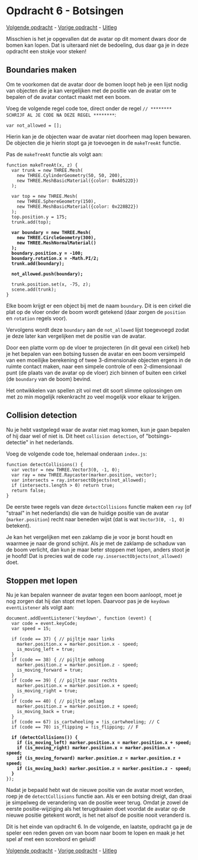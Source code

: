 # Opdracht 6 - Botsingen

[Volgende opdracht](opdracht7.md) - [Vorige opdracht](opdracht5.md) - [Uitleg](README.md)

Misschien is het je opgevallen dat de avatar op dit moment dwars door de bomen kan lopen. Dat is uiteraard niet de bedoeling, dus daar ga je in deze opdracht een stokje voor steken!

## Boundaries maken

Om te voorkomen dat de avatar door de bomen loopt heb je een lijst nodig van objecten die je kan vergelijken met de positie van de avatar om te bepalen of de avatar contact maakt met een boom.

Voeg de volgende regel code toe, direct onder de regel `// ******** SCHRIJF AL JE CODE NA DEZE REGEL ********`:

```
var not_allowed = [];
```

Hierin kan je de objecten waar de avatar niet doorheen mag lopen bewaren. De objecten die je hierin stopt ga je toevoegen in de `makeTreeAt` functie.

Pas de `makeTreeAt` functie als volgt aan:

<pre><code>function makeTreeAt(x, z) {
  var trunk = new THREE.Mesh(
    new THREE.CylinderGeometry(50, 50, 200),
    new THREE.MeshBasicMaterial({color: 0xA0522D})
  );

  var top = new THREE.Mesh(
    new THREE.SphereGeometry(150),
    new THREE.MeshBasicMaterial({color: 0x228B22})
  );
  top.position.y = 175;
  trunk.add(top);

  <b>var boundary = new THREE.Mesh(
    new THREE.CircleGeometry(300),
    new THREE.MeshNormalMaterial()
  );
  boundary.position.y = -100;
  boundary.rotation.x = -Math.PI/2;
  trunk.add(boundary);

  not_allowed.push(boundary);</b>

  trunk.position.set(x, -75, z);
  scene.add(trunk);
}</code></pre>

Elke boom krijgt er een object bij met de naam `boundary`. Dit is een cirkel die plat op de vloer onder de boom wordt getekend (daar zorgen de `position` en `rotation` regels voor).

Vervolgens wordt deze `boundary` aan de `not_allowed` lijst toegevoegd zodat je deze later kan vergelijken met de positie van de avatar.

Door een platte vorm op de vloer te projecteren (in dit geval een cirkel) heb je het bepalen van een botsing tussen de avatar en een boom versimpeld van een moeilijke berekening of twee 3-dimensionale objecten ergens in de ruimte contact maken, naar een simpele controle of een 2-dimensionaal punt (de plaats van de avatar op de vloer) zich binnen of buiten een cirkel (de `boundary` van de boom) bevind. 

Het ontwikkelen van spellen zit vol met dit soort slimme oplossingen om met zo min mogelijk rekenkracht zo veel mogelijk voor elkaar te krijgen.

## Collision detection

Nu je hebt vastgelegd waar de avatar niet mag komen, kun je gaan bepalen of hij daar wel of niet is. Dit heet `collision detection`, of "botsings-detectie" in het nederlands.

Voeg de volgende code toe, helemaal onderaan `index.js`:

```
function detectCollisions() {
  var vector = new THREE.Vector3(0, -1, 0);
  var ray = new THREE.Raycaster(marker.position, vector);
  var intersects = ray.intersectObjects(not_allowed);
  if (intersects.length > 0) return true;
  return false;
}
```

De eerste twee regels van deze `detectCollisions` functie maken een `ray` (of "straal" in het nederlands) die van de huidige positie van de avatar (`marker.position`) recht naar beneden wijst (dat is wat `Vector3(0, -1, 0)` betekent). 

Je kan het vergelijken met een zaklamp die je voor je borst houdt en waarmee je naar de grond schijnt. Als je met de zaklamp de schaduw van de boom verlicht, dan kun je maar beter stoppen met lopen, anders stoot je je hoofd! Dat is precies wat de code `ray.insersectObjects(not_allowed)` doet.

## Stoppen met lopen

Nu je kan bepalen wanneer de avatar tegen een boom aanloopt, moet je nog zorgen dat hij dan stopt met lopen. Daarvoor pas je de `keydown` `eventListener` als volgt aan:

<pre><code>document.addEventListener('keydown', function (event) {
  var code = event.keyCode;
  var speed = 15;

  if (code == 37) { // pijltje naar links
    marker.position.x = marker.position.x - speed;
    is_moving_left = true;
  }
  if (code == 38) { // pijltje omhoog
    marker.position.z = marker.position.z - speed;
    is_moving_forward = true;
  }
  if (code == 39) { // pijltje naar rechts
    marker.position.x = marker.position.x + speed;
    is_moving_right = true;
  }
  if (code == 40) { // pijltje omlaag
    marker.position.z = marker.position.z + speed;
    is_moving_back = true;
  }
  if (code == 67) is_cartwheeling = !is_cartwheeling; // C
  if (code == 70) is_flipping = !is_flipping; // F

  <b>if (detectCollisions()) {
    if (is_moving_left) marker.position.x = marker.position.x + speed;
    if (is_moving_right) marker.position.x = marker.position.x - speed;
    if (is_moving_forward) marker.position.z = marker.position.z + speed;
    if (is_moving_back) marker.position.z = marker.position.z - speed;
  }</b>
});</code></pre>

Nadat je bepaald hebt wat de nieuwe positie van de avatar moet worden, roep je de `detectCollisions` functie aan. Als er een botsing dreigt, dan draai je simpelweg de verandering van de positie weer terug. Omdat je zowel de eerste positie-wijziging als het terugdraaien doet voordat de avatar op de nieuwe positie getekent wordt, is het net alsof de positie nooit veranderd is.

Dit is het einde van opdracht 6. In de volgende, en laatste, opdracht ga je de speler een reden geven om van boom naar boom te lopen en maak je het spel af met een scorebord en geluid!

[Volgende opdracht](opdracht7.md) - [Vorige opdracht](opdracht5.md) - [Uitleg](README.md)
